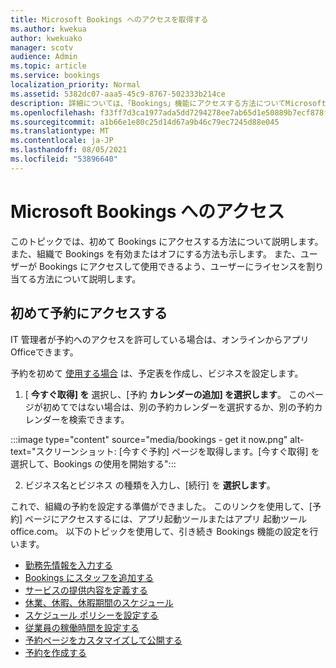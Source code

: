 ```yaml
---
title: Microsoft Bookings へのアクセスを取得する
ms.author: kwekua
author: kwekuako
manager: scotv
audience: Admin
ms.topic: article
ms.service: bookings
localization_priority: Normal
ms.assetid: 5382dc07-aaa5-45c9-8767-502333b214ce
description: 詳細については、「Bookings」機能にアクセスする方法についてMicrosoft 365。
ms.openlocfilehash: f33ff7d3ca1977ada5dd7294278ee7ab65d1e50889b7ecf878f211ba923bfe43
ms.sourcegitcommit: a1b66e1e80c25d14d67a9b46c79ec7245d88e045
ms.translationtype: MT
ms.contentlocale: ja-JP
ms.lasthandoff: 08/05/2021
ms.locfileid: "53896640"
---
```

# <a name="get-access-to-microsoft-bookings"></a>Microsoft Bookings へのアクセス

このトピックでは、初めて Bookings にアクセスする方法について説明します。 また、組織で Bookings を有効またはオフにする方法も示します。 また、ユーザーが Bookings にアクセスして使用できるよう、ユーザーにライセンスを割り当てる方法について説明します。

## <a name="access-bookings-for-the-first-time"></a>初めて予約にアクセスする

IT 管理者が予約へのアクセスを許可している場合は、オンラインからアプリOfficeできます。

予約を初めて [使用する場合](https://outlook.office.com/bookings/onboarding) は、予定表を作成し、ビジネスを設定します。

1. [ **今すぐ取得] を** 選択し、[予約 **カレンダーの追加] を選択します**。 このページが初めてではない場合は、別の予約カレンダーを選択するか、別の予約カレンダーを検索できます。

:::image type="content" source="media/bookings - get it now.png" alt-text="スクリーンショット: [今すぐ予約] ページを取得します。[今すぐ取得] を選択して、Bookings の使用を開始する":::

2. ビジネス名とビジネス の種類を入力し、[続行] を **選択します**。

これで、組織の予約を設定する準備ができました。 このリンクを使用して、[予約] ページ[](https://outlook.office.com/bookings/onboarding)にアクセスするには、アプリ起動ツールまたはアプリ 起動ツール office.com。 以下のトピックを使用して、引き続き Bookings 機能の設定を行います。

- [勤務先情報を入力する](enter-business-information.md)
- [Bookings にスタッフを追加する](add-staff.md)
- [サービスの提供内容を定義する](define-service-offerings.md)
- [休業、休暇、休暇期間のスケジュール](schedule-closures-time-off-vacation.md)
- [スケジュール ポリシーを設定する](set-scheduling-policies.md)
- [従業員の稼働時間を設定する](employee-hours.md)
- [予約ページをカスタマイズして公開する](customize-booking-page.md)
- [予約を作成する](create-a-manual-booking.md)